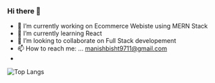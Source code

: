 ### Hi there 👋

- 🔭 I’m currently working on Ecommerce Webiste using MERN Stack
- 🌱 I’m currently learning React
- 👯 I’m looking to collaborate on Full Stack developement
- 📫 How to reach me: ... manishbisht9711@gmail.com
- 
![Top Langs](https://github-readme-stats.vercel.app/api/top-langs/?username=ManishBisht777&theme=tokyonight)
